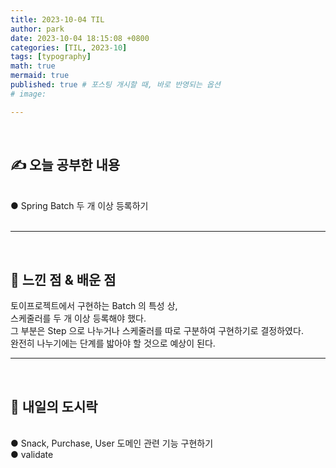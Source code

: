 ```yaml
---
title: 2023-10-04 TIL
author: park
date: 2023-10-04 18:15:08 +0800
categories: [TIL, 2023-10]
tags: [typography]
math: true
mermaid: true
published: true # 포스팅 개시할 때, 바로 반영되는 옵션
# image: 

---
```


<br>

## ✍ 오늘 공부한 내용

<br>
● Spring Batch 두 개 이상 등록하기<br>
<br>

---

<br>

## 🧠 느낀 점 & 배운 점 

토이프로젝트에서 구현하는 Batch 의 특성 상,<br>
스케줄러를 두 개 이상 등록해야 했다.<br>
그 부분은 Step 으로 나누거나 스케줄러를 따로 구분하여 구현하기로 결정하였다.<br>
완전히 나누기에는 단계를 밟아야 할 것으로 예상이 된다.<br>

---

<br>

## 🍱 내일의 도시락

<br>
● Snack, Purchase, User 도메인 관련 기능 구현하기<br>
● validate<br>
<br>
<br>